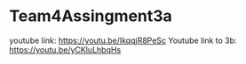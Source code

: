 # Team4Assingment3a
youtube link: https://youtu.be/IkqqjR8PeSc
Youtube link to 3b: https://youtu.be/yCKluLhbqHs
